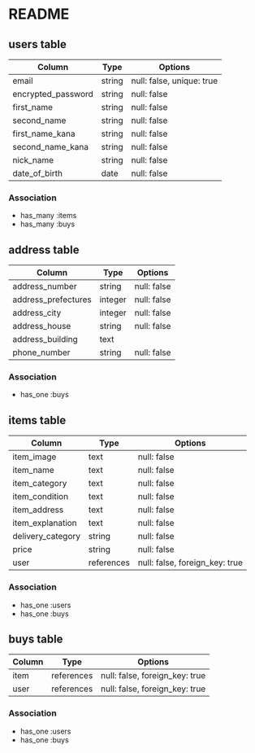 # README

## users table

| Column             | Type                | Options                   |
|--------------------|---------------------|---------------------------|
| email              | string              | null: false, unique: true |
| encrypted_password | string              | null: false               |
| first_name         | string              | null: false               |
| second_name        | string              | null: false               |
| first_name_kana    | string              | null: false               |
| second_name_kana   | string              | null: false               |
| nick_name          | string              | null: false               |
| date_of_birth      | date                | null: false               |

### Association

- has_many :items
- has_many :buys

## address table

| Column                 | Type                | Options                   |
|------------------------|---------------------|---------------------------|
| address_number         | string              | null: false               |
| address_prefectures    | integer             | null: false               |
| address_city           | integer             | null: false               |
| address_house          | string              | null: false               |
| address_building       | text                |                           |
| phone_number           | string                | null: false               |

### Association

- has_one :buys

## items table

| Column                 | Type                | Options                            |
|------------------------|---------------------|------------------------------------|
| item_image             | text                | null: false                        |
| item_name              | text                | null: false                        |
| item_category          | text                | null: false                        |
| item_condition         | text                | null: false                        |
| item_address           | text                | null: false                        |
| item_explanation       | text                | null: false                        |
| delivery_category      | string              | null: false                        |
| price                  | string              | null: false                        |
| user                   | references          | null: false, foreign_key: true     |

### Association

- has_one :users
- has_one :buys

## buys table

| Column             | Type                | Options                            |
|--------------------|---------------------|------------------------------------|
| item               | references          | null: false, foreign_key: true     |
| user               | references          | null: false, foreign_key: true     |

### Association

- has_one :users
- has_one :buys